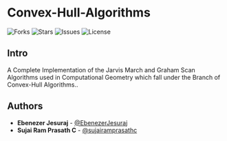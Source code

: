 # Convex-Hull-Algorithms

![Forks](https://img.shields.io/github/forks/Alien-Inc/Convex-Hull-Algorithms)
![Stars](https://img.shields.io/github/stars/Alien-Inc/Convex-Hull-Algorithms)
![Issues](https://img.shields.io/github/issues/Alien-Inc/Convex-Hull-Algorithms)
![License](https://img.shields.io/github/license/Alien-Inc/Convex-Hull-Algorithms)

## Intro

A Complete Implementation of the Jarvis March and Graham Scan Algorithms used in Computational Geometry which fall under the Branch of Convex-Hull Algorithms..

## Authors

* **Ebenezer Jesuraj** - [@EbenezerJesuraj](https://github.com/EbenezerJesuraj)
* **Sujai Ram Prasath C** - [@sujairamprasathc](https://github.com/sujairamprasathc)
